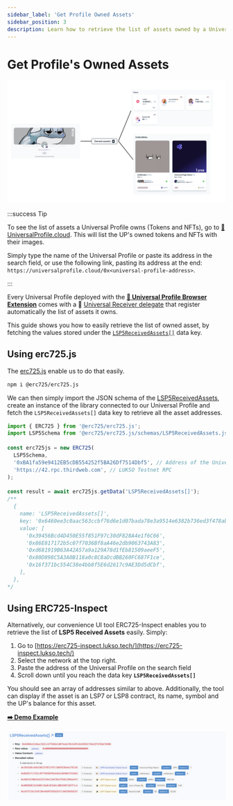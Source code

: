```yaml
---
sidebar_label: 'Get Profile Owned Assets'
sidebar_position: 3
description: Learn how to retrieve the list of assets owned by a Universal Profile.
---
```


# Get Profile's Owned Assets

![Retrieve Universal Profile's owned assets](../img/retrieved-up-owned-assets.png)

:::success Tip

To see the list of assets a Universal Profile owns (Tokens and NFTs), go to [🔗 UniversalProfile.cloud](https://universalprofile.cloud/). This will list the UP's owned tokens and NFTs with their images.

Simply type the name of the Universal Profile or paste its address in the search field, or use the following link, pasting its address at the end: `https://universalprofile.cloud/0x<universal-profile-address>`.

:::

Every Universal Profile deployed with the [**🧩 Universal Profile Browser Extension**](/install-up-browser-extension) comes with a 📢 [Universal Receiver delegate](../../../standards/generic-standards/lsp1-universal-receiver-delegate.md) that register automatically the list of assets it owns.

This guide shows you how to easily retrieve the list of owned asset, by fetching the values stored under the [`LSP5ReceivedAssets[]`](../../../standards/universal-profile/lsp5-received-assets.md#lsp5receivedassets) data key.

## Using erc725.js

The [erc725.js](../../../tools/erc725js/getting-started.md) enable us to do that easily.

```bash
npm i @erc725/erc725.js
```

We can then simply import the JSON schema of the [LSP5ReceivedAssets](../../../standards/universal-profile/lsp5-received-assets.md), create an instance of the library connected to our Universal Profile and fetch the `LSP5ReceivedAssets[]` data key to retrieve all the asset addresses.

```ts
import { ERC725 } from '@erc725/erc725.js';
import LSP5Schema from '@erc725/erc725.js/schemas/LSP5ReceivedAssets.json';

const erc725js = new ERC725(
  LSP5Schema,
  '0xBA1fa59e9412EB5cDB554252f5BA26Df7514Dbf5', // Address of the Universal Profile
  'https://42.rpc.thirdweb.com', // LUKSO Testnet RPC
);

const result = await erc725js.getData('LSP5ReceivedAssets[]');
/**
  {
    name: 'LSP5ReceivedAssets[]',
    key: '0x6460ee3c0aac563ccbf76d6e1d07bada78e3a9514e6382b736ed3f478ab7b90b',
    value: [
      '0x39456Bcd4D450E55f851F97c30dF828A4e1f6C66',
      '0x86E817172b5c07f7036Bf8aA46e2db9063743A83',
      '0xd681919B63A42A57a9a129A78d1fEb81509aeeF5',
      '0x80D898C5A3A0B118a0c8C8aDcdBB260FC687F1ce',
      '0x16f371bc554C38e4bb8f5E6d2617c9AE3Dd5dCbf',
    ],
  },
*/
```

## Using ERC725-Inspect

Alternatively, our convenience UI tool ERC725-Inspect enables you to retrieve the list of **LSP5 Received Assets** easily. Simply:

1. Go to [https://erc725-inspect.lukso.tech/](https://erc725-inspect.lukso.tech/)
2. Select the network at the top right.
3. Paste the address of the Universal Profile on the search field
4. Scroll down until you reach the data key **`LSP5ReceivedAssets[]`**

You should see an array of addresses similar to above. Additionally, the tool can display if the asset is an LSP7 or LSP8 contract, its name, symbol and the UP's balance for this asset.

[**➡️ Demo Example**](https://erc725-inspect.lukso.tech/inspector?address=0xBA1fa59e9412EB5cDB554252f5BA26Df7514Dbf5&network=mainnet)

![LSP5 Received Assets on ERC725-Inspect](../img/lsp5-received-assets-erc725-inspect.png)
